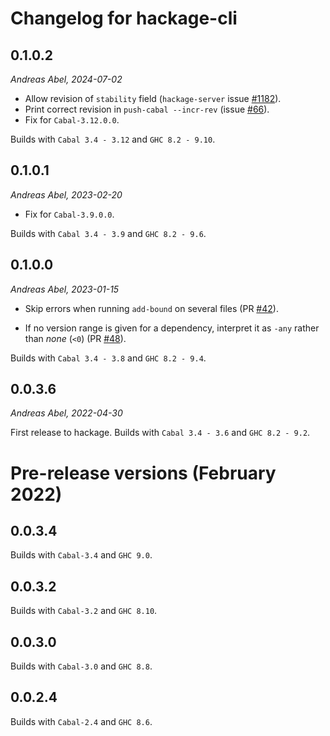 # Changelog for hackage-cli

## 0.1.0.2

_Andreas Abel, 2024-07-02_

- Allow revision of `stability` field
  (`hackage-server` issue [#1182](https://github.com/haskell/hackage-server/issues/1182)).
- Print correct revision in `push-cabal --incr-rev`
  (issue [#66](https://github.com/hackage-trustees/hackage-cli/issues/66)).
- Fix for `Cabal-3.12.0.0`.

Builds with `Cabal 3.4 - 3.12` and `GHC 8.2 - 9.10`.

## 0.1.0.1

_Andreas Abel, 2023-02-20_

- Fix for `Cabal-3.9.0.0`.

Builds with `Cabal 3.4 - 3.9` and `GHC 8.2 - 9.6`.

## 0.1.0.0

_Andreas Abel, 2023-01-15_

- Skip errors when running `add-bound` on several files
  (PR [#42](https://github.com/hackage-trustees/hackage-cli/pull/42)).

- If no version range is given for a dependency, interpret it as `-any` rather than _none_ (`<0`)
  (PR [#48](https://github.com/hackage-trustees/hackage-cli/pull/48)).

Builds with `Cabal 3.4 - 3.8` and `GHC 8.2 - 9.4`.


## 0.0.3.6

_Andreas Abel, 2022-04-30_

First release to hackage.
Builds with `Cabal 3.4 - 3.6` and `GHC 8.2 - 9.2`.

# Pre-release versions (February 2022)

## 0.0.3.4

Builds with `Cabal-3.4` and `GHC 9.0`.

## 0.0.3.2

Builds with `Cabal-3.2` and `GHC 8.10`.

## 0.0.3.0

Builds with `Cabal-3.0` and `GHC 8.8`.

## 0.0.2.4

Builds with `Cabal-2.4` and `GHC 8.6`.
